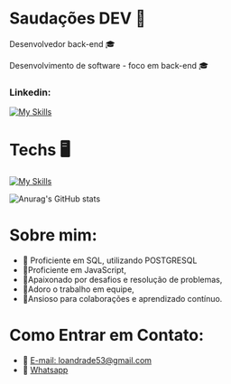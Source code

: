  # Saudações DEV :tada:

 Desenvolvedor back-end :mortar_board:

 Desenvolvimento de software - foco em back-end :mortar_board:

 ### Linkedin:
[![My Skills](https://skillicons.dev/icons?i=linkedin)](https://www.linkedin.com/in/l%C3%A9o-cardoso-de-andrade-814988251/) 


# Techs  :desktop_computer:

[![My Skills](https://skillicons.dev/icons?i=html,js,ts,nodejs,supabase,postgres,git)](https://skillicons.dev)

![Anurag's GitHub stats](https://github-readme-stats.vercel.app/api?username=anuraghazra&theme=dark&show_icons=true)


# Sobre mim: 

- :pushpin: Proficiente em SQL, utilizando POSTGRESQL
- :pushpin:Proficiente em JavaScript,
- :pushpin:Apaixonado por desafios e resolução de problemas,
- :pushpin:Adoro o trabalho em equipe,
- :pushpin:Ansioso para colaborações e aprendizado contínuo.




# Como Entrar em Contato: 

- :email: [E-mail: loandrade53@gmail.com](mailto:loandrade53@gmail.com)
- 	:calling: [Whatsapp](https://wa.me/5521980652513)



<!--
**LeooAndrade/LeooAndrade** is a ✨ _special_ ✨ repository because its `README.md` (this file) appears on your GitHub profile.

Here are some ideas to get you started:

- 🔭 I’m currently working on ...
- 🌱 I’m currently learning ...
- 👯 I’m looking to collaborate on ...
- 🤔 I’m looking for help with ...
- 💬 Ask me about ...
- 📫 How to reach me: ...
- 😄 Pronouns: ...
- ⚡ Fun fact: ...
-->
